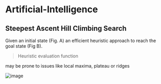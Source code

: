 # Artificial-Intelligence

## Steepest Ascent Hill Climbing Search

Given an initial state (Fig. A) an efficient heuristic approach to reach the goal state (Fig B).

> Heuristic evaluation function 

may be prone to issues like local maxima, plateau or ridges

![image](https://user-images.githubusercontent.com/73610600/164288732-bb9a297a-fd2e-4f29-aed9-df34a19fa142.png)
